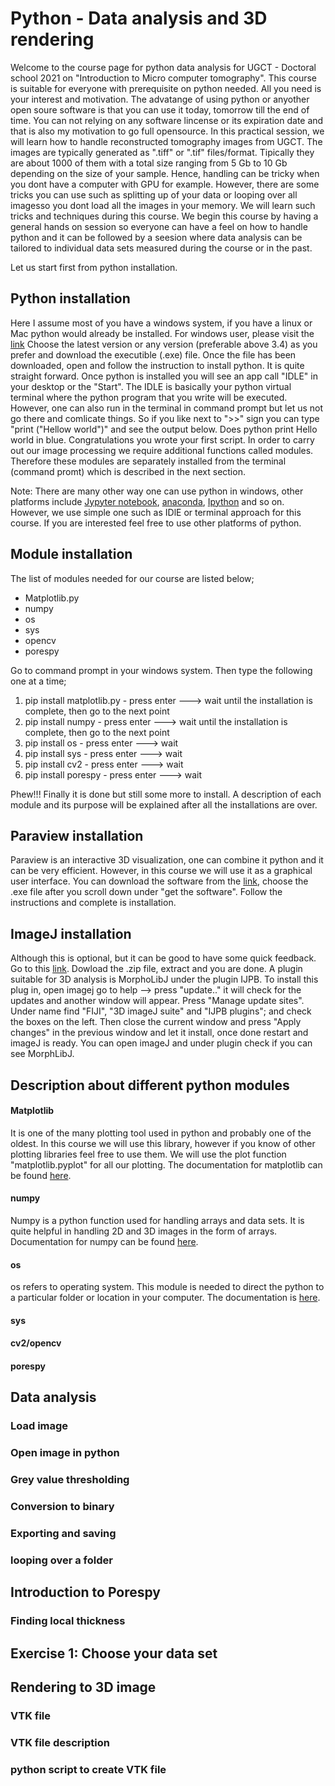# Python - Data analysis and 3D rendering

Welcome to the course page for python data analysis for UGCT - Doctoral school 2021 on "Introduction to Micro computer tomography". This course is suitable for everyone with prerequisite on python needed. All you need is your interest and motivation. The advatange of using python or anyother open soure software is that you can use it today, tomorrow till the end of time. You can not relying on any software lincense or its expiration date and that is also my motivation to go full opensource. In this practical session, we will learn how to handle reconstructed tomography images from UGCT. The images are typically generated as ".tiff" or ".tif" files/format. Tipically they are about 1000 of them with a total size ranging from 5 Gb to 10 Gb depending on the size of your sample. Hence, handling can be tricky when you dont have a computer with GPU for example. However, there are some tricks you can use such as splitting up of your data or looping over all imagesso you dont load all the images in your memory. We will learn such tricks and techniques during this course. We begin this course by having a general hands on session so everyone can have a feel on how to handle python and it can be followed by a seesion where data analysis can be tailored to individual data sets measured during the course or in the past.

Let us start first from python installation.

## Python installation
Here I assume most of you have a windows system, if you have a linux or Mac python would already be installed. For windows user, please visit the [link](https://www.python.org/downloads/) Choose the latest version or any version (preferable above 3.4) as you prefer and download the executible (.exe) file. Once the file has been downloaded, open and follow the instruction to install python. It is quite straight forward. Once python is installed you will see an app call "IDLE" in your desktop or the "Start". The IDLE is basically your python virtual terminal where the python program that you write will be executed. However, one can also run in the terminal in command prompt but let us not go there and comlicate things. So if you like next to ">>" sign you can type "print ("Hellow world")" and see the output below. Does python print Hello world in blue. Congratulations you wrote your first script. In order to carry out our image processing we require additional functions called modules. Therefore these modules are separately installed from the terminal (command promt) which is described in the next section.

Note: There are many other way one can use python in windows, other platforms include [Jypyter notebook](https://jupyter.org/), [anaconda](https://www.anaconda.com/products/individual), [Ipython](https://ipython.org/) and so on. However, we use simple one such as IDlE or terminal approach for this course. If you are interested feel free to use other platforms of python.

## Module installation
The list of modules needed for our course are listed below;
- Matplotlib.py
- numpy
- os
- sys
- opencv
- porespy

Go to command prompt in your windows system. Then type the following one at a time;

1. pip install matplotlib.py  - press enter ---> wait until the installation is complete, then go to the next point 
2. pip install numpy          - press enter ---> wait until the installation is complete, then go to the next point
3. pip install os             - press enter ---> wait
4. pip install sys            - press enter ---> wait
5. pip install cv2            - press enter ---> wait
6. pip install porespy        - press enter ---> wait

Phew!!! Finally it is done but still some more to install. A description of each module and its purpose will be explained after all the installations are over.


## Paraview installation
Paraview is an interactive 3D visualization, one can combine it python and it can be very efficient. However, in this course we will use it as a graphical user interface. 
You can download the software from the [link](https://www.paraview.org/download/), choose the .exe file after you scroll down under "get the software". Follow the instructions and complete is installation.

## ImageJ installation
Although this is optional, but it can be good to have some quick feedback. Go to this [link](https://imagej.net/software/fiji/). Dowload the .zip file, extract and you are done. A plugin suitable for 3D analysis is MorphoLibJ under the plugin IJPB. To install this plug in, open imagej go to help --> press "update.." it will check for the updates and another window will appear. Press "Manage update sites". Under name find "FIJI", "3D imageJ suite" and "IJPB plugins"; and check the boxes on the left. Then close the current window and press "Apply changes" in the previous window and let it install, once done restart and imageJ is ready. You can open imageJ and under plugin check if you can see MorphLibJ.


## Description about different python modules

#### Matplotlib
It is one of the many plotting tool used in python and probably one of the oldest. In this course we will use this library, however if you know of other plotting libraries feel free to use them. We will use the plot function "matplotlib.pyplot" for all our plotting. The documentation for matplotlib can be found [here](https://matplotlib.org/).

#### numpy
Numpy is a python function used for handling arrays and data sets. It is quite helpful in handling 2D and 3D images in the form of arrays. Documentation for numpy can be found [here](https://numpy.org/doc/stable/).

#### os 
os refers to operating system. This module is needed to direct the python to a particular folder or location in your computer. The documentation is [here](https://docs.python.org/3/library/os.html).

#### sys

#### cv2/opencv
#### porespy


## Data analysis

### Load image
### Open image in python
### Grey value thresholding 
### Conversion to binary
### Exporting and saving
### looping over a folder

## Introduction to Porespy
### Finding local thickness

## Exercise 1: Choose your data set

## Rendering to 3D image
### VTK file
### VTK file description
### python script to create VTK file
